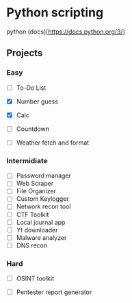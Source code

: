 # Python scripting
python (docs)[https://docs.python.org/3/]
## Projects

### Easy
- [ ] To-Do List
- [x] Number guess
- [x] Calc
- [ ] Countdown
- [ ] Weather fetch and format


### Intermidiate
- [ ] Password manager
- [ ] Web Scraper
- [ ] File Organizer
- [ ] Custom Keylogger
- [ ] Network recon tool
- [ ] CTF Toolkit
- [ ] Local journal app
- [ ] Yt downloader
- [ ] Malware analyzer
- [ ] DNS recon
 
### Hard
- [ ] OSINT toolkit
- [ ] Pentester report generator

